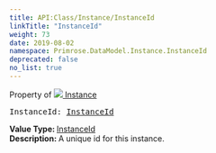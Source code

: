 ```yaml
---
title: API:Class/Instance/InstanceId
linkTitle: "InstanceId"
weight: 73
date: 2019-08-02
namespace: Primrose.DataModel.Instance.InstanceId
deprecated: false
no_list: true
---
```

Property of <a href="/docs/api-reference/Class/Instance"><img src="/icons/silk/default.png"/>&nbsp;Instance</a>
<pre class="method-declaration">
InstanceId: <a class="type" href="/docs/api-reference/DataType/InstanceId">InstanceId</a></pre>
<b>Value Type: </b>
<a class="type" href="/docs/api-reference/DataType/InstanceId">InstanceId</a>
<br/>
<b>Description: </b>
A unique id for this instance.

